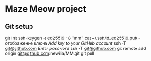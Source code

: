 # Maze Meow project
## Git setup
git init
ssh-keygen -t ed25519 -C "mm"
cat ~/.ssh/id_ed25519.pub - отображение ключа
*Add key to your GitHub account*
ssh -T git@github.com
*Enter password*
ssh -T git@github.com
git remote add origin git@github.com:newilia/MM.git
git pull